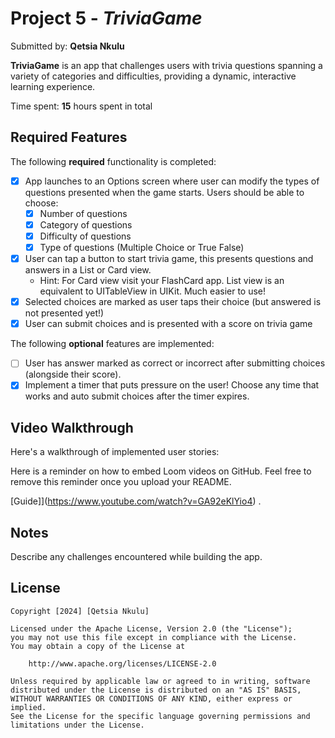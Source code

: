 # Project 5 - *TriviaGame*

Submitted by: **Qetsia Nkulu**

**TriviaGame** is an app that challenges users with trivia questions spanning a variety of categories and difficulties, providing a dynamic, interactive learning experience. 

Time spent: **15** hours spent in total

## Required Features

The following **required** functionality is completed:

- [x] App launches to an Options screen where user can modify the types of questions presented when the game starts. Users should be able to choose:
  - [x] Number of questions
  - [x] Category of questions
  - [x] Difficulty of questions
  - [x] Type of questions (Multiple Choice or True False)
- [x] User can tap a button to start trivia game, this presents questions and answers in a List or Card view.
  - Hint: For Card view visit your FlashCard app. List view is an equivalent to UITableView in UIKit. Much easier to use!
- [x] Selected choices are marked as user taps their choice (but answered is not presented yet!)
- [x] User can submit choices and is presented with a score on trivia game
 
The following **optional** features are implemented:

- [ ] User has answer marked as correct or incorrect after submitting choices (alongside their score).
- [x] Implement a timer that puts pressure on the user! Choose any time that works and auto submit choices after the timer expires. 

## Video Walkthrough

Here's a walkthrough of implemented user stories:

Here is a reminder on how to embed Loom videos on GitHub. Feel free to remove this reminder once you upload your README. 

[Guide]](https://www.youtube.com/watch?v=GA92eKlYio4) .

## Notes

Describe any challenges encountered while building the app.

## License

    Copyright [2024] [Qetsia Nkulu]

    Licensed under the Apache License, Version 2.0 (the "License");
    you may not use this file except in compliance with the License.
    You may obtain a copy of the License at

        http://www.apache.org/licenses/LICENSE-2.0

    Unless required by applicable law or agreed to in writing, software
    distributed under the License is distributed on an "AS IS" BASIS,
    WITHOUT WARRANTIES OR CONDITIONS OF ANY KIND, either express or implied.
    See the License for the specific language governing permissions and
    limitations under the License.
